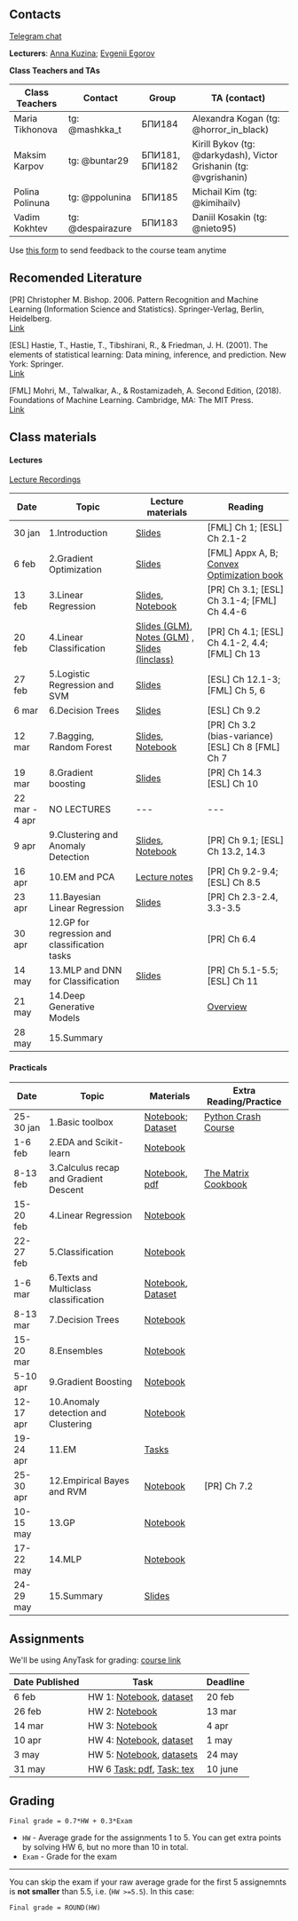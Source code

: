 
## Contacts

[Telegram chat](https://t.me/ml_se21)

**Lecturers**: [Anna Kuzina](https://akuzina.github.io/); [Evgenii Egorov](https://evgenii-egorov.github.io/)

**Class Teachers and TAs**

| Class Teachers | Contact | Group| TA (contact)|  
|----------------|---------|------|-------|
|Maria Tikhonova|tg: @mashkka_t|БПИ184|Alexandra Kogan (tg: @horror_in_black)|
|Maksim Karpov|tg: @buntar29|БПИ181, БПИ182 |Kirill Bykov (tg: @darkydash), Victor Grishanin (tg: @vgrishanin)|
|Polina Polinuna|tg: @ppolunina|БПИ185|Michail Kim (tg: @kimihailv)|
|Vadim Kokhtev|tg: @despairazure|БПИ183|Daniil Kosakin (tg: @nieto95)|


Use [this form](https://forms.gle/KeGbnntmsPcQXzhX6) to send feedback to the course team anytime 

## Recomended Literature

[PR] Christopher M. Bishop. 2006. Pattern Recognition and Machine Learning (Information Science and Statistics). Springer-Verlag, Berlin, Heidelberg.\
[Link](http://users.isr.ist.utl.pt/~wurmd/Livros/school/Bishop%20-%20Pattern%20Recognition%20And%20Machine%20Learning%20-%20Springer%20%202006.pdf)

[ESL] Hastie, T., Hastie, T., Tibshirani, R., & Friedman, J. H. (2001). The elements of statistical learning: Data mining, inference, and prediction. New York: Springer.\
[Link](https://web.stanford.edu/~hastie/Papers/ESLII.pdf)

[FML] Mohri, M., Talwalkar, A., & Rostamizadeh, A. Second Edition, (2018). Foundations of Machine Learning. Cambridge, MA: The MIT Press.\
[Link](https://cs.nyu.edu/~mohri/mlbook/)

## Class materials

#### Lectures

[Lecture Recordings](https://eduhseru-my.sharepoint.com/:f:/g/personal/kroslovtseva_hse_ru/EsszFtVh8qdOuM_S2xhHYtIBdMyX2qaI6QGMwax-2AoTTQ?e=2O0OeF)

| Date | Topic | Lecture materials| Reading|
|------|-------|------------------|--------|
|30 jan|1.Introduction| [Slides](lectures/lecture1_intro.pdf) |[FML] Ch 1; [ESL] Ch 2.1-2 |
|6 feb|2.Gradient Optimization| [Slides](lectures/lecture2_gd.pdf) | [FML] Appx A, B; [Convex Optimization book](https://web.stanford.edu/~boyd/cvxbook/)|
|13 feb|3.Linear Regression| [Slides](lectures/lecture_3.slides.html), [Notebook](lectures/lecture_3.ipynb) |[PR] Ch 3.1; [ESL] Ch 3.1-4;  [FML] Ch 4.4-6|
|20 feb|4.Linear Classification| [Slides (GLM)](lectures/lecture_4_intro.pdf), [Notes (GLM)](lectures/lecture_4_notes_GLM.pdf) ,  [Slides (linclass)](lectures/lecture_4_linclass.pdf)  |[PR] Ch 4.1;  [ESL] Ch 4.1-2, 4.4; [FML] Ch 13|   
|27 feb|5.Logistic Regression and SVM| [Slides](lectures/lecture_5.slides.html) |[ESL] Ch 12.1-3; [FML] Ch 5, 6  |
|6 mar|6.Decision Trees| [Slides](lectures/lecture_6_trees.pdf) | [ESL] Ch 9.2|
|12 mar|7.Bagging, Random Forest| [Slides](lectures/lecture_7.slides.html), [Notebook](lectures/lecture_7.ipynb)|[PR] Ch 3.2 (bias-variance) [ESL] Ch 8  [FML] Ch 7|
|19 mar|8.Gradient boosting| [Slides](lectures/lecture_8.pdf) |  [PR] Ch 14.3 [ESL] Ch 10|
|22 mar - 4 apr| NO LECTURES | --- | --- |
|9 apr|9.Clustering and Anomaly Detection | [Slides](lectures/lecture_9.slides.html), [Notebook](lectures/lecture_9.ipynb) |[PR] Ch 9.1; [ESL] Ch 13.2, 14.3  |
|16 apr|10.EM and PCA | [Lecture notes](lectures/lecture10_em.pdf) | [PR] Ch 9.2-9.4; [ESL] Ch 8.5 |
|23 apr|11.Bayesian Linear Regression| [Slides](lectures/Lecture11_intro_bml.pdf) | [PR] Ch 2.3-2.4, 3.3-3.5 |
|30 apr|12.GP for regression and classification tasks |  | [PR] Ch 6.4 |
|14 may|13.MLP and DNN for Classification | [Slides](lectures/Lecture13_intro_mlp_empty.pdf)  |  [PR] Ch 5.1-5.5; [ESL] Ch 11 |
|21 may|14.Deep Generative Models |  | [Overview](https://arxiv.org/abs/1906.02691) |
|28 may|15.Summary |  |  |


#### Practicals

| Date | Topic | Materials| Extra Reading/Practice|  
|------|-------|----------|-----------------------|
|25-30 jan|1.Basic toolbox| [Notebook](practicals/Seminar_1/01_HSE_PE_Intro_to_Python_v4.ipynb); [Dataset](https://drive.google.com/drive/folders/1LeZ6JutPcRELcTi198AJe2n0tvgh_AAD?usp=sharing)|[Python Crash Course](practicals/Seminar_1/Additional_notebooks/)|
|1-6 feb|2.EDA and Scikit-learn| [Notebook](practicals/Seminar_2/02_HSE_SE_EDA_v1.ipynb) ||
|8-13 feb|3.Calculus recap and Gradient Descent| [Notebook](practicals/Seminar_3/sem03-gd.ipynb), [pdf](practicals/Seminar_3/sem03-vector-diff.pdf) |[The Matrix Cookbook](http://www.math.uwaterloo.ca/~hwolkowi//matrixcookbook.pdf)|
|15-20 feb|4.Linear Regression|[Notebook](practicals/Seminar_4/04_HSE_SE_Linear_regression_v3.ipynb)  ||
|22-27 feb|5.Classification| [Notebook](practicals/Seminar_5/05_HSE_PE_Classification_v2.ipynb) ||
|1-6 mar|6.Texts and Multiclass classification|  [Notebook](practicals/Seminar_6/Seminar_6_intro_to_NLP.ipynb), [Dataset](practicals/Seminar_6/text_lemmatized.zip) ||
|8-13 mar|7.Decision Trees| [Notebook](practicals/Seminar_7/Seminar_07_Decision_trees.ipynb) ||
|15-20 mar|8.Ensembles| [Notebook](practicals/Seminar_8/Seminar_8_ensembles.ipynb)   | |
|5-10 apr|9.Gradient Boosting | [Notebook](practicals/Seminar_9/sem09-gbm.ipynb)  |  |
|12-17 apr|10.Anomaly detection and Clustering | [Notebook](practicals/Seminar_10/sem10_clustering_anomaly_detection_v1.2.ipynb)  |  |
|19-24 apr|11.EM | [Tasks](practicals/Seminar_11/sem11-em.pdf) |  |
|25-30 apr|12.Empirical Bayes and RVM |  [Notebook](practicals/Seminar_12/sem12-bayes_rvm.ipynb)  | [PR] Ch 7.2 |
|10-15 may|13.GP  | [Notebook](practicals/Seminar_13/sem13_gp.ipynb)  |  |
|17-22 may|14.MLP | [Notebook](practicals/Seminar_14/sem14-numpy-dl.ipynb)  |  |
|24-29 may|15.Summary |  [Slides](practicals/Seminar_15/sem15_summary.pdf) |  |


## Assignments

We'll be using AnyTask for grading: [course link](https://anytask.org/course/769) 

| Date Published| Task | Deadline | 
|----------------|---------|---------|
| 6 feb  |HW 1: [Notebook](hw/hw_1/task.ipynb), [dataset](hw/hw_1/titanic.csv)| 20 feb|
| 26 feb |HW 2: [Notebook](hw/hw_2/homework-practice-02_v3.ipynb)| 13 mar|
| 14 mar |HW 3: [Notebook](hw/hw_3/HW3_v7.ipynb)| 4 apr|
| 10 apr |HW 4: [Notebook](hw/hw_4/hw4.ipynb), [dataset](hw/hw_4/thyroid_disease.csv)| 1 may|
| 3 may  |HW 5: [Notebook](hw/hw_5/hw5.ipynb), [datasets](https://github.com/AKuzina/ml_se/tree/main/hw/hw_5)| 24 may |
| 31 may |HW 6  [Task: pdf](hw/hw_6/hw_6.pdf), [Task: tex](hw/hw_6/hw_6.tex)| 10 june |




## Grading
```Final grade = 0.7*HW + 0.3*Exam```

* `HW` - Average grade for the assignments 1 to 5. 
You can get extra points by solving HW 6, but no more than 10 in total. 
* `Exam` -  Grade for the exam
 
 ---
 
You can skip the exam if your raw average grade for the first 5 assignemnts is **not smaller** than 5.5, i.e. (`HW >=5.5`). 
In this case:

```Final grade = ROUND(HW)```
